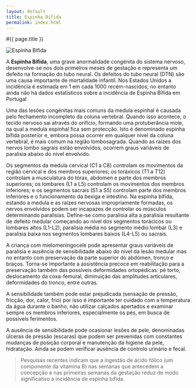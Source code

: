 ```yaml
---
layout: default
title: Espinha Bífida
permalink: index.html
---
```


#{{ page.title }}

<img title="espinha-bifida" src="{{ site.url }}/assets/2011/07/espinha-bifida.jpg" alt="Espinha Bífida" />

A <strong>Espinha Bífida</strong>, uma grave anormalidade congénita do sistema nervoso, desenvolve-se nos dois primeiros meses de gestação e representa um defeito na formação do tubo neural.
Os defeitos do tubo neural (DTN) são uma causa importante de mortalidade infantil. Nos Estados Unidos a incidência é estimada em 1 em cada 1000 recém-nascidos; no entanto ainda não há dados estatísticos sobre a incidência de Espinha Bífida em Portugal

Uma das lesões congénitas mais comuns da medula espinhal é causada pelo fechamento incompleto da coluna vertebral. Quando isso acontece, o tecido nervoso sai através do orifício, formando uma protuberância mole, na qual a medula espinhal fica sem protecção. Isto é denominado espinha bífida posterior e, embora possa ocorrer em qualquer nível da coluna vertebral, é mais comum na região lombosagrada. Quando as raízes dos nervos lombo sagrais estão envolvidos, ocorrem graus variáveis de paralisia abaixo do nível envolvido.

Os segmentos da medula cervical (C1 a C8) controlam os movimentos da região cervical e dos membros superiores; os toráxicos (T1 a T12) controlam a musculatura do tórax, abdomen e parte dos membros superiores; os lombares (L1 a L5) controlam os movimentos dos membros inferiores; e os segmentos sacrais (S1 a S5) controlam parte dos membros inferiores e o funcionamento da bexiga e intestino. Na espinha bífida, estando a medula e as raízes nervosas impropriamente formadas, os nervos envolvidos podem ser incapazes de controlar os músculos determinando paralisias. Define-se como paralisia alta a paralisia resultante de defeito medular começando ao nível dos segmentos torácicos ou lombares altos (L1-L2), paralisia média no segmento médio lombar (L3) e paralisia baixa nos segmentos lombares baixos (L4-L5) ou sacrais.

A criança com mielomeningocele pode apresentar graus variáveis de paralisia e ausência de sensibilidade abaixo do nível da lesão medular mas no entanto com preservação da parte superior do abdómen, tronco e braços. Torna-se importante a assistência precoce em reabilitação para a preservação também das possíveis deformidades ortopédicas: pé torto, deslocamento da coxa-femural, diminuição das amplitudes articulares, deformidades do tronco, entre outras.

A sensibilidade também pode estar prejudicada (sensação de pressão, fricção, dor, calor, frio) por isso é importante ter cuidado com a temperatura da água durante o banho, não utilizar calçados apertados e examinar sempre os membros inferiores, especialmente os pés, em busca de possíveis ferimentos.

A ausência de sensibilidade pode ocasionar lesões de pele, denominadas úlceras de pressão (escaras) que podem ser prevenidas com constantes mudanças de posição corporal e manutenção da higiene da pele, hidratação. Ainda se podem verificar ausência de controlo urinário e fecal.

<blockquote>Pesquisas recentes indicam que a ingestão de ácido fólico (um componente da vitamina B) nas semanas que antecedem a concepção e nas primeiras semanas da gestação reduz de modo significativo a incidência de espinha bífida.</blockquote>

